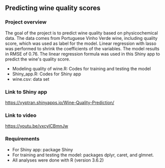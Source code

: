 ## Predicting wine quality scores
### Project  overview
The goal of the project is to predict wine quality based on physicochemical data. The data comes from Portuguese Vinho Verde wine, including quality score, which was used as label for the model. Linear regression with lasso was performed to  shrink the coefficients of the variables. The model results in RMSE of 0.76. The linear regression formula was used in this Shiny app to predict the wine's quality score.
* Modeling quality of wine.R: Codes for training and testing the model
* Shiny_app.R: Codes for Shiny app
* wine.csv: data set

### Link to Shiny app
https://vyptran.shinyapps.io/Wine-Quality-Prediction/
### Link to video
https://youtu.be/vxcyICBmnJw
### Requirements
* For Shiny app: package Shiny
* For  training and testing the model: packages dplyr, caret, and glmnet.
* All analyses were done with R (version 3.6.2)

